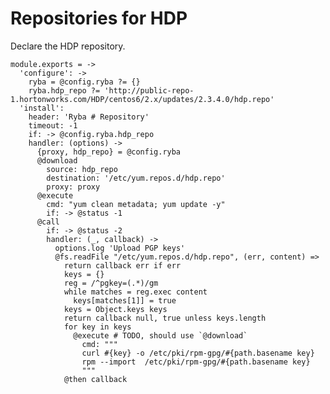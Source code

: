 
# Repositories for HDP

Declare the HDP repository.

    module.exports = ->
      'configure': ->
        ryba = @config.ryba ?= {}
        ryba.hdp_repo ?= 'http://public-repo-1.hortonworks.com/HDP/centos6/2.x/updates/2.3.4.0/hdp.repo'
      'install': 
        header: 'Ryba # Repository'
        timeout: -1
        if: -> @config.ryba.hdp_repo
        handler: (options) ->
          {proxy, hdp_repo} = @config.ryba
          @download
            source: hdp_repo
            destination: '/etc/yum.repos.d/hdp.repo'
            proxy: proxy
          @execute
            cmd: "yum clean metadata; yum update -y"
            if: -> @status -1
          @call
            if: -> @status -2
            handler: (_, callback) ->
              options.log 'Upload PGP keys'
              @fs.readFile "/etc/yum.repos.d/hdp.repo", (err, content) =>
                return callback err if err
                keys = {}
                reg = /^pgkey=(.*)/gm
                while matches = reg.exec content
                  keys[matches[1]] = true
                keys = Object.keys keys
                return callback null, true unless keys.length
                for key in keys
                  @execute # TODO, should use `@download`
                    cmd: """
                    curl #{key} -o /etc/pki/rpm-gpg/#{path.basename key}
                    rpm --import  /etc/pki/rpm-gpg/#{path.basename key}
                    """
                @then callback

